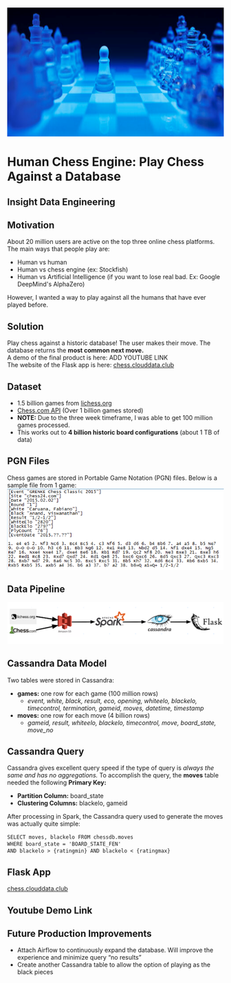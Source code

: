 <p align="center">
    <img src="images/chess-cover.PNG" width="800" height="300"/>
</p>

# Human Chess Engine: Play Chess Against a Database
## Insight Data Engineering

## Motivation
About 20 million users are active on the top three online chess platforms. The main ways that people play are:
- Human vs human
- Human vs chess engine (ex: Stockfish)
- Human vs Artificial Intelligence (if you want to lose real bad. Ex: Google DeepMind's AlphaZero)

However, I wanted a way to play against all the humans that have ever played before.

## Solution
Play chess against a historic database! The user makes their move. The database returns the **most common next move.**  
A demo of the final product is here: ADD YOUTUBE LINK  
The website of the Flask app is here: [chess.clouddata.club](chess.clouddata.club)

## Dataset
- 1.5 billion games from [lichess.org](https://database.lichess.org/)
- [Chess.com API](https://www.chess.com/news/view/published-data-api) (Over 1 billion games stored) 
- **NOTE:** Due to the three week timeframe, I was able to get 100 million games processed.
- This works out to **4 billion historic board configurations** (about 1 TB of data)

## PGN Files
Chess games are stored in Portable Game Notation (PGN) files. Below is a sample file from 1 game:
<img src="images/pgn-file.png">

## Data Pipeline
<img src="images/pipeline.PNG">

## Cassandra Data Model
Two tables were stored in Cassandra:
- **games:** one row for each game (100 million rows)
    + *event, white, black, result, eco, opening, whiteelo, blackelo, timecontrol, termination, gameid, moves, datetime, timestamp*
- **moves:** one row for each move (4 billion rows)
    + *gameid, result, whiteelo, blackelo, timecontrol, move, board_state, move_no*

## Cassandra Query
Cassandra gives excellent query speed if the type of query is *always the same and has no aggregations.*
To accomplish the query, the **moves** table needed the following **Primary Key:**
- **Partition Column:** board_state
- **Clustering Columns:** blackelo, gameid 

After processing in Spark, the Cassandra query used to generate the moves was actually quite simple:
```
SELECT moves, blackelo FROM chessdb.moves
WHERE board_state = 'BOARD_STATE_FEN' 
AND blackelo > {ratingmin} AND blackelo < {ratingmax}
```

## Flask App
[chess.clouddata.club](chess.clouddata.club)

## Youtube Demo Link

## Future Production Improvements
- Attach Airflow to continuously expand the database. Will improve the experience and minimize query “no results”
- Create another Cassandra table to allow the option of playing as the black pieces